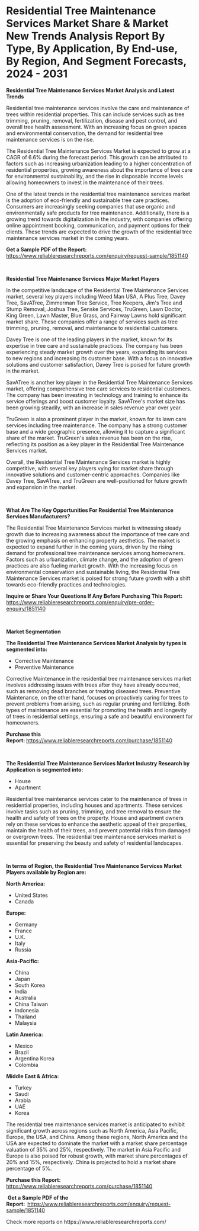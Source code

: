<p><h1>Residential Tree Maintenance Services Market Share & Market New Trends Analysis Report By Type, By Application, By End-use, By Region, And Segment Forecasts, 2024 - 2031</h1></p><p><strong>Residential Tree Maintenance Services Market Analysis and Latest Trends</strong></p>
<p><p>Residential tree maintenance services involve the care and maintenance of trees within residential properties. This can include services such as tree trimming, pruning, removal, fertilization, disease and pest control, and overall tree health assessment. With an increasing focus on green spaces and environmental conservation, the demand for residential tree maintenance services is on the rise.</p><p>The Residential Tree Maintenance Services Market is expected to grow at a CAGR of 6.6% during the forecast period. This growth can be attributed to factors such as increasing urbanization leading to a higher concentration of residential properties, growing awareness about the importance of tree care for environmental sustainability, and the rise in disposable income levels allowing homeowners to invest in the maintenance of their trees.</p><p>One of the latest trends in the residential tree maintenance services market is the adoption of eco-friendly and sustainable tree care practices. Consumers are increasingly seeking companies that use organic and environmentally safe products for tree maintenance. Additionally, there is a growing trend towards digitalization in the industry, with companies offering online appointment booking, communication, and payment options for their clients. These trends are expected to drive the growth of the residential tree maintenance services market in the coming years.</p></p>
<p><strong>Get a Sample PDF of the Report:&nbsp;</strong> <a href="https://www.reliableresearchreports.com/enquiry/request-sample/1851140">https://www.reliableresearchreports.com/enquiry/request-sample/1851140</a></p>
<p>&nbsp;</p>
<p><strong>Residential Tree Maintenance Services Major Market Players</strong></p>
<p><p>In the competitive landscape of the Residential Tree Maintenance Services market, several key players including Weed Man USA, A Plus Tree, Davey Tree, SavATree, Zimmerman Tree Service, Tree Keepers, Jim's Tree and Stump Removal, Joshua Tree, Senske Services, TruGreen, Lawn Doctor, King Green, Lawn Master, Blue Grass, and Fairway Lawns hold significant market share. These companies offer a range of services such as tree trimming, pruning, removal, and maintenance to residential customers.</p><p>Davey Tree is one of the leading players in the market, known for its expertise in tree care and sustainable practices. The company has been experiencing steady market growth over the years, expanding its services to new regions and increasing its customer base. With a focus on innovative solutions and customer satisfaction, Davey Tree is poised for future growth in the market.</p><p>SavATree is another key player in the Residential Tree Maintenance Services market, offering comprehensive tree care services to residential customers. The company has been investing in technology and training to enhance its service offerings and boost customer loyalty. SavATree's market size has been growing steadily, with an increase in sales revenue year over year.</p><p>TruGreen is also a prominent player in the market, known for its lawn care services including tree maintenance. The company has a strong customer base and a wide geographic presence, allowing it to capture a significant share of the market. TruGreen's sales revenue has been on the rise, reflecting its position as a key player in the Residential Tree Maintenance Services market.</p><p>Overall, the Residential Tree Maintenance Services market is highly competitive, with several key players vying for market share through innovative solutions and customer-centric approaches. Companies like Davey Tree, SavATree, and TruGreen are well-positioned for future growth and expansion in the market.</p></p>
<p>&nbsp;</p>
<p><strong>What Are The Key Opportunities For Residential Tree Maintenance Services Manufacturers?</strong></p>
<p><p>The Residential Tree Maintenance Services market is witnessing steady growth due to increasing awareness about the importance of tree care and the growing emphasis on enhancing property aesthetics. The market is expected to expand further in the coming years, driven by the rising demand for professional tree maintenance services among homeowners. Factors such as urbanization, climate change, and the adoption of green practices are also fueling market growth. With the increasing focus on environmental conservation and sustainable living, the Residential Tree Maintenance Services market is poised for strong future growth with a shift towards eco-friendly practices and technologies.</p></p>
<p><strong>Inquire or Share Your Questions If Any Before Purchasing This Report:</strong> <a href="https://www.reliableresearchreports.com/enquiry/pre-order-enquiry/1851140">https://www.reliableresearchreports.com/enquiry/pre-order-enquiry/1851140</a></p>
<p>&nbsp;</p>
<p><strong>Market Segmentation</strong></p>
<p><strong>The Residential Tree Maintenance Services Market Analysis by types is segmented into:</strong></p>
<p><ul><li>Corrective Maintenance</li><li>Preventive Maintenance</li></ul></p>
<p><p>Corrective Maintenance in the residential tree maintenance services market involves addressing issues with trees after they have already occurred, such as removing dead branches or treating diseased trees. Preventive Maintenance, on the other hand, focuses on proactively caring for trees to prevent problems from arising, such as regular pruning and fertilizing. Both types of maintenance are essential for promoting the health and longevity of trees in residential settings, ensuring a safe and beautiful environment for homeowners.</p></p>
<p><strong>Purchase this Report:&nbsp;</strong><a href="https://www.reliableresearchreports.com/purchase/1851140">https://www.reliableresearchreports.com/purchase/1851140</a></p>
<p>&nbsp;</p>
<p><strong>The Residential Tree Maintenance Services Market Industry Research by Application is segmented into:</strong></p>
<p><ul><li>House</li><li>Apartment</li></ul></p>
<p><p>Residential tree maintenance services cater to the maintenance of trees in residential properties, including houses and apartments. These services involve tasks such as pruning, trimming, and tree removal to ensure the health and safety of trees on the property. House and apartment owners rely on these services to enhance the aesthetic appeal of their properties, maintain the health of their trees, and prevent potential risks from damaged or overgrown trees. The residential tree maintenance services market is essential for preserving the beauty and safety of residential landscapes.</p></p>
<p>&nbsp;</p>
<p><strong>In terms of Region, the Residential Tree Maintenance Services Market Players available by Region are:</strong></p>
<p>
    <p> <strong> North America: </strong>
        <ul>
            <li>United States</li>
            <li>Canada</li>
        </ul>
        </p> 
    <p> <strong> Europe: </strong>
        <ul>
            <li>Germany</li>
            <li>France</li>
            <li>U.K.</li>
            <li>Italy</li>
            <li>Russia</li>
        </ul>
        </p> 
    <p> <strong> Asia-Pacific: </strong>
        <ul>
            <li>China</li>
            <li>Japan</li>
            <li>South Korea</li>
            <li>India</li>
            <li>Australia</li>
            <li>China Taiwan</li>
            <li>Indonesia</li>
            <li>Thailand</li>
            <li>Malaysia</li>
        </ul>
        </p> 
    <p> <strong> Latin America: </strong>
        <ul>
            <li>Mexico</li>
            <li>Brazil</li>
            <li>Argentina Korea</li>
            <li>Colombia</li>
        </ul>
        </p> 
    <p> <strong> Middle East & Africa: </strong>
        <ul>
            <li>Turkey</li>
            <li>Saudi</li>
            <li>Arabia</li>
            <li>UAE</li>
            <li>Korea</li>
        </ul>
    </p>
    </p>
<p><p>The residential tree maintenance services market is anticipated to exhibit significant growth across regions such as North America, Asia Pacific, Europe, the USA, and China. Among these regions, North America and the USA are expected to dominate the market with a market share percentage valuation of 35% and 25%, respectively. The market in Asia Pacific and Europe is also poised for robust growth, with market share percentages of 20% and 15%, respectively. China is projected to hold a market share percentage of 5%.</p></p>
<p><strong>Purchase this Report: </strong><a href="https://www.reliableresearchreports.com/purchase/1851140">https://www.reliableresearchreports.com/purchase/1851140</a></p>
<p>&nbsp;<strong>Get a Sample PDF of the Report:&nbsp;&nbsp;</strong><a href="https://www.reliableresearchreports.com/enquiry/request-sample/1851140">https://www.reliableresearchreports.com/enquiry/request-sample/1851140</a></p>
<p><strong></strong></p>
<p>Check more reports on https://www.reliableresearchreports.com/</p>